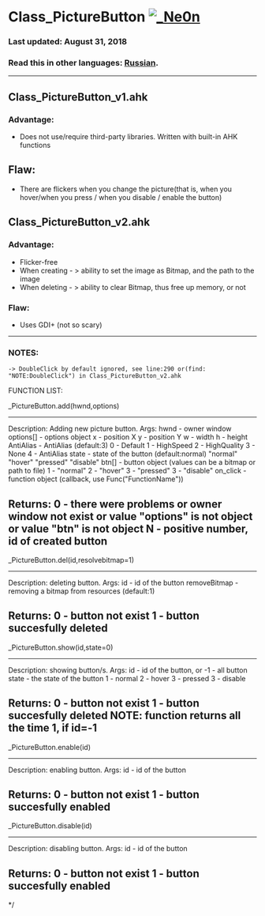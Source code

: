 # Class_PictureButton [![_Ne0n](https://cdn.rawgit.com/sindresorhus/awesome/d7305f38d29fed78fa85652e3a63e154dd8e8829/media/badge.svg)](https://github.com/Ne0n-git)

### Last updated: August 31, 2018
### Read this in other languages: [Russian](README.ru.md).

------------------------------------------------------------------------------------




## Class_PictureButton_v1.ahk
### Advantage:
- Does not use/require third-party libraries. Written with built-in AHK functions
## Flaw:
- There are flickers when you change the picture(that is, when you hover/when you press / when you disable / enable the button)


## Class_PictureButton_v2.ahk
### Advantage:
- Flicker-free
- When creating - > ability to set the image as Bitmap, and the path to the image
- When deleting - > ability to clear Bitmap, thus free up memory, or not
### Flaw:
- Uses GDI+ (not so scary)

------------------------------------------------------------------------------------









### NOTES:
```
-> DoubleClick by default ignored, see line:290 or(find: "NOTE:DoubleClick") in Class_PictureButton_v2.ahk
```


FUNCTION LIST:


_PictureButton.add(hwnd,options)
________________________________________

Description: Adding new picture button.
Args:
    hwnd - owner window
    options[] - options object
        x     - position X
        y     - position Y
        w     - width
        h     - height
    	AntiAlias - AntiAlias (default:3)
	   		0 - Default
			1 - HighSpeed
			2 - HighQuality
			3 - None
			4 - AntiAlias
        state - state of the button (default:normal)
        	"normal"
        	"hover"
        	"pressed"
        	"disable"
        btn[] - button object (values can be a bitmap or path to file)
            1 - "normal"
            2 - "hover"
            3 - "pressed"
            3 - "disable"
        on_click - function object (callback, use Func("FunctionName"))

Returns:
    0 - there were problems
        or owner window not exist
        or value "options" is not object
        or value "btn" is not object
    N - positive number, id of created button
----------------------------------------





_PictureButton.del(id,resolvebitmap=1)
________________________________________

Description: deleting button.
Args:
    id - id of the button
    removeBitmap - removing a bitmap from resources (default:1)

Returns:
    0 - button not exist
    1 - button succesfully deleted
----------------------------------------





_PictureButton.show(id,state=0)
________________________________________

Description: showing button/s.
Args:
    id - id of the button, or -1 - all button
    state - the state of the button
        1 - normal
        2 - hover
        3 - pressed
        3 - disable

Returns:
    0 - button not exist
    1 - button succesfully deleted
NOTE: function returns all the time 1, if id=-1
----------------------------------------





_PictureButton.enable(id)
________________________________________

Description: enabling button.
Args:
    id - id of the button

Returns:
    0 - button not exist
    1 - button succesfully enabled
----------------------------------------





_PictureButton.disable(id)
________________________________________

Description: disabling button.
Args:
    id - id of the button

Returns:
    0 - button not exist
    1 - button succesfully enabled
----------------------------------------
*/
